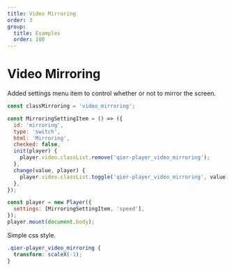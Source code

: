 ```yaml
---
title: Video Mirroring
order: 3
group:
  title: Examples
  order: 100
---
```


# Video Mirroring

Added settings menu item to control whether or not to mirror the screen.

```js
const classMirroring = 'video_mirroring';

const MirroringSettingItem = () => ({
  id: 'mirroring',
  type: 'switch',
  html: 'Mirroring',
  checked: false,
  init(player) {
    player.video.classList.remove('qier-player_video_mirroring');
  },
  change(value, player) {
    player.video.classList.toggle('qier-player_video_mirroring', value);
  },
});

const player = new Player({
  settings: [MirroringSettingItem, 'speed'],
});
player.mount(document.body);
```

Simple css style.

```css
.qier-player_video_mirroring {
  transform: scaleX(-1);
}
```
